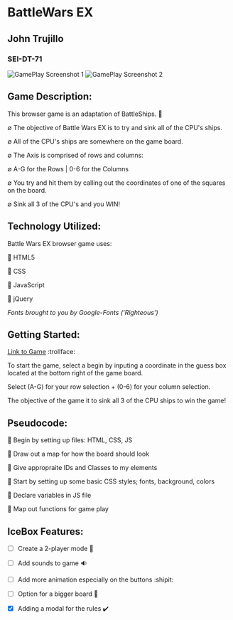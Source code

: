 # BattleWars EX

## John Trujillo
### SEI-DT-71

![GamePlay Screenshot 1](https://github.com/amriikk/battleship/blob/master/assets/README/BattleWars_00.png/)
![GamePlay Screenshot 2](https://github.com/amriikk/battleship/blob/master/assets/README/BattleWars_02.png/)

## Game Description:
This browser game is an adaptation of BattleShips. :ship:

∅ The objective of Battle Wars EX is to try and sink all of the CPU's ships.

∅ All of the CPU's ships are somewhere on the game board.

∅ The Axis is comprised of rows and columns:

∅ A-G for the Rows | 0-6 for the Columns

∅ You try and hit them by calling out the coordinates of one of the squares on the board.

∅ Sink all 3 of the CPU's and you WIN!


## Technology Utilized: 
Battle Wars EX browser game uses:

:small_blue_diamond: HTML5

:small_blue_diamond: CSS

:small_blue_diamond: JavaScript

:small_blue_diamond: jQuery

*Fonts brought to you by Google-Fonts ('Righteous')*

## Getting Started:

[Link to Game](https://amriikk.github.io/battleship/ "Battle Wars EX game") :trollface:

To start the game, select a begin by inputing a coordinate in the guess box located at the bottom right of the game board. 

Select (A-G) for your row selection + (0-6) for your column selection. 

The objective of the game it to sink all 3 of the CPU ships to win the game!

## Pseudocode:

:thought_balloon: Begin by setting up files: HTML, CSS, JS

:thought_balloon: Draw out a map for how the board should look

:thought_balloon: Give appropraite IDs and Classes to my elements

:thought_balloon: Start by setting up some basic CSS styles; fonts, background, colors

:thought_balloon: Declare variables in JS file

:thought_balloon: Map out functions for game play 

## IceBox Features:

- [ ] Create a 2-player mode :busts_in_silhouette:

- [ ] Add sounds to game :sound:

- [ ] Add more animation especially on the buttons :shipit:

- [ ] Option for a bigger board :white_square_button:

- [x] Adding a modal for the rules :heavy_check_mark:

